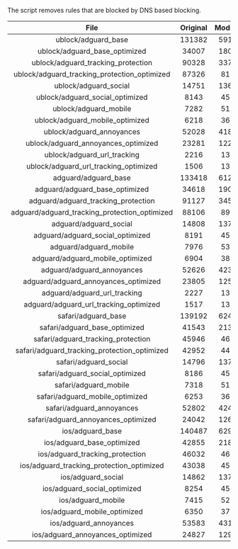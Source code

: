 The script removes rules that are blocked by DNS based blocking.


| File | Original | Modified |
|:----:|:-----:|:-----:|
| ublock/adguard_base | 131382 | 59173 |
| ublock/adguard_base_optimized | 34007 | 18055 |
| ublock/adguard_tracking_protection | 90328 | 33773 |
| ublock/adguard_tracking_protection_optimized | 87326 | 8188 |
| ublock/adguard_social | 14751 | 13679 |
| ublock/adguard_social_optimized | 8143 | 4537 |
| ublock/adguard_mobile | 7282 | 5125 |
| ublock/adguard_mobile_optimized | 6218 | 3661 |
| ublock/adguard_annoyances | 52028 | 41868 |
| ublock/adguard_annoyances_optimized | 23281 | 12272 |
| ublock/adguard_url_tracking | 2216 | 1348 |
| ublock/adguard_url_tracking_optimized | 1506 | 1345 |
| adguard/adguard_base | 133418 | 61249 |
| adguard/adguard_base_optimized | 34618 | 19093 |
| adguard/adguard_tracking_protection | 91127 | 34513 |
| adguard/adguard_tracking_protection_optimized | 88106 | 8912 |
| adguard/adguard_social | 14808 | 13740 |
| adguard/adguard_social_optimized | 8191 | 4584 |
| adguard/adguard_mobile | 7976 | 5309 |
| adguard/adguard_mobile_optimized | 6904 | 3838 |
| adguard/adguard_annoyances | 52626 | 42382 |
| adguard/adguard_annoyances_optimized | 23805 | 12556 |
| adguard/adguard_url_tracking | 2227 | 1357 |
| adguard/adguard_url_tracking_optimized | 1517 | 1354 |
| safari/adguard_base | 139192 | 62460 |
| safari/adguard_base_optimized | 41543 | 21365 |
| safari/adguard_tracking_protection | 45946 | 4643 |
| safari/adguard_tracking_protection_optimized | 42952 | 4493 |
| safari/adguard_social | 14796 | 13723 |
| safari/adguard_social_optimized | 8186 | 4570 |
| safari/adguard_mobile | 7318 | 5166 |
| safari/adguard_mobile_optimized | 6253 | 3696 |
| safari/adguard_annoyances | 52802 | 42482 |
| safari/adguard_annoyances_optimized | 24042 | 12632 |
| ios/adguard_base | 140487 | 62968 |
| ios/adguard_base_optimized | 42855 | 21870 |
| ios/adguard_tracking_protection | 46032 | 4653 |
| ios/adguard_tracking_protection_optimized | 43038 | 4503 |
| ios/adguard_social | 14862 | 13762 |
| ios/adguard_social_optimized | 8254 | 4591 |
| ios/adguard_mobile | 7415 | 5211 |
| ios/adguard_mobile_optimized | 6350 | 3738 |
| ios/adguard_annoyances | 53583 | 43148 |
| ios/adguard_annoyances_optimized | 24827 | 12959 |